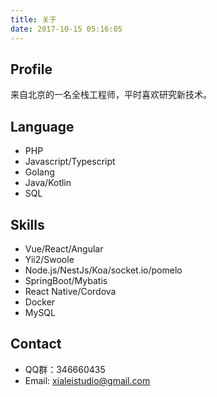 ```yaml
---
title: 关于
date: 2017-10-15 05:16:05
---
```


## Profile

来自北京的一名全栈工程师，平时喜欢研究新技术。

## Language

+ PHP
+ Javascript/Typescript
+ Golang
+ Java/Kotlin
+ SQL

## Skills

+ Vue/React/Angular
+ Yii2/Swoole
+ Node.js/NestJs/Koa/socket.io/pomelo
+ SpringBoot/Mybatis
+ React Native/Cordova
+ Docker
+ MySQL

## Contact

+ QQ群：346660435
+ Email: xialeistudio@gmail.com




